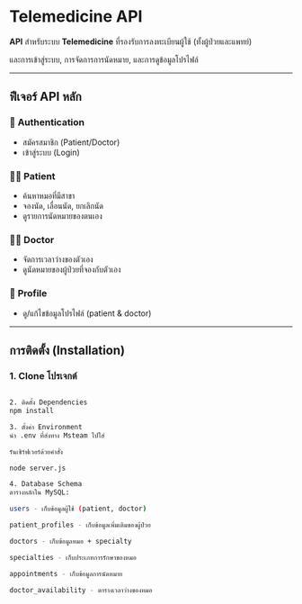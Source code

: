 # Telemedicine API

**API** สำหรับระบบ **Telemedicine** ที่รองรับการลงทะเบียนผู้ใช้ (ทั้งผู้ป่วยและแพทย์)

และการเข้าสู่ระบบ, การจัดการการนัดหมาย, และการดูข้อมูลโปรไฟล์

---

## ฟีเจอร์ API หลัก

### 🔑 **Authentication**
- สมัครสมาชิก (Patient/Doctor)
- เข้าสู่ระบบ (Login)

### 🧑‍⚕️ **Patient**
- ค้นหาหมอที่มีสาขา
- จองนัด, เลื่อนนัด, ยกเลิกนัด
- ดูรายการนัดหมายของตนเอง

### 👨‍⚕️ **Doctor**
- จัดการเวลาว่างของตัวเอง
- ดูนัดหมายของผู้ป่วยที่จองกับตัวเอง

### 👤 **Profile**
- ดู/แก้ไขข้อมูลโปรไฟล์ (patient & doctor)

---

## การติดตั้ง (Installation)

### 1. Clone โปรเจกต์
```bash

2. ติดตั้ง Dependencies
npm install

3. ตั้งค่า Environment
นำ .env ที่ส่งทาง Msteam ไปใส่

รันเซิร์ฟเวอร์ด้วยคำสั่ง

node server.js

4. Database Schema
ตารางหลักใน MySQL:

users - เก็บข้อมูลผู้ใช้ (patient, doctor)

patient_profiles - เก็บข้อมูลเพิ่มเติมของผู้ป่วย

doctors - เก็บข้อมูลหมอ + specialty

specialties - เก็บประเภทการรักษาของหมอ

appointments - เก็บข้อมูลการนัดหมาย

doctor_availability - ตารางเวลาว่างของหมอ
